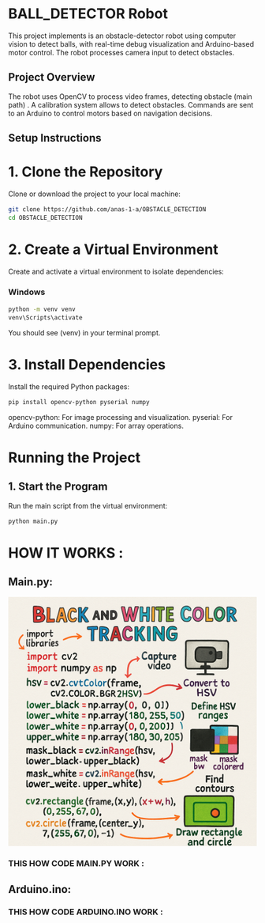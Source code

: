 # BALL_DETECTOR Robot
 This project implements is an  obstacle-detector robot using computer vision to detect balls, with real-time debug visualization and Arduino-based motor control. The robot processes camera input to detect obstacles.

## Project Overview
 The robot uses OpenCV to process video frames, detecting obstacle (main path)  . A calibration system allows to detect obstacles. Commands are sent to an Arduino to control motors based on navigation decisions.

## Setup Instructions
# 1. Clone the Repository
Clone or download the project to your local machine:
```bash
git clone https://github.com/anas-1-a/OBSTACLE_DETECTION
cd OBSTACLE_DETECTION
```
# 2. Create a Virtual Environment
Create and activate a virtual environment to isolate dependencies:
### Windows
``` bash
python -m venv venv
venv\Scripts\activate
```
You should see (venv) in your terminal prompt.
# 3. Install Dependencies
Install the required Python packages:
```bash
pip install opencv-python pyserial numpy
```
opencv-python: For image processing and visualization.
pyserial: For Arduino communication.
numpy: For array operations.

# Running the Project
## 1. Start the Program
Run the main script from the virtual environment:
```bash 
python main.py
```
# HOW IT WORKS :
## Main.py: 

![alt text](575d10c7-1ca6-4fee-a05c-22af04f0a43c.png)

### THIS HOW CODE MAIN.PY WORK :

## Arduino.ino:


### THIS HOW CODE ARDUINO.INO WORK :


